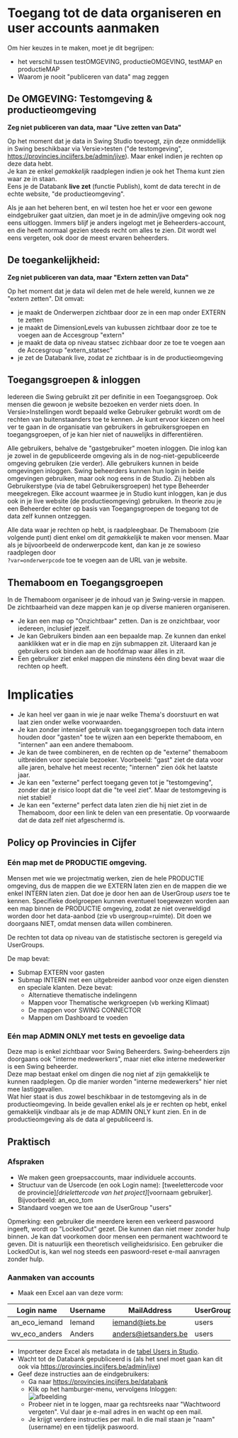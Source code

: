# Toegang tot de data organiseren en user accounts aanmaken

Om hier keuzes in te maken, moet je dit begrijpen:

- het verschil tussen testOMGEVING, productieOMGEVING, testMAP en productieMAP
- Waarom je nooit "publiceren van data" mag zeggen

## De OMGEVING: Testomgeving & productieomgeving

**Zeg niet publiceren van data, maar "Live zetten van Data"**

Op het moment dat je data in Swing Studio toevoegt, zijn deze onmiddellijk in Swing beschikbaar via Versie>testen ("de testomgeving", https://provincies.incijfers.be/admin/jive).
Maar enkel indien je rechten op deze data hebt.  
Je kan ze enkel *gemakkelijk* raadplegen indien je ook het Thema kunt zien waar ze in staan.  
Eens je de Databank **live zet** (functie Publish), komt de data terecht in de echte website, "de productieomgeving".

Als je aan het beheren bent, en wil testen hoe het er voor een gewone eindgebruiker gaat uitzien, dan moet je in de admin/jive omgeving ook nog eens uitloggen. Immers blijf je anders ingelogt met je Beheerders-account, en die heeft normaal gezien steeds recht om alles te zien. Dit wordt wel eens vergeten, ook door de meest ervaren beheerders.


## De toegankelijkheid: 
**Zeg niet publiceren van data, maar "Extern zetten van Data"**

Op het moment dat je data wil delen met de hele wereld, kunnen we ze "extern zetten". Dit omvat:
- je maakt de Onderwerpen zichtbaar door ze in een map onder EXTERN te zetten
- je maakt de DimensionLevels van kubussen zichtbaar door ze toe te voegen aan de Accesgroup "extern"
- je maakt de data op niveau statsec zichbaar door ze toe te voegen aan de Accesgroup "extern_statsec"
- je zet de Databank live, zodat ze zichtbaar is in de productieomgeving


## Toegangsgroepen & inloggen

Iedereen die Swing gebruikt zit per definitie in een Toegangsgroep. 
Ook mensen die gewoon je website bezoeken en verder niets doen. In Versie>Instellingen wordt bepaald welke Gebruiker gebruikt wordt om de rechten van buitenstaanders toe te kennen.
Je kunt ervoor kiezen om heel ver te gaan in de organisatie van gebruikers in gebruikersgroepen en toegangsgroepen, of je kan hier niet of nauwelijks in differentiëren.

Alle gebruikers, behalve de "gastgebruiker" moeten inloggen. Die inlog kan je zowel in de gepubliceerde omgeving als in de nog-niet-gepubliceerde omgeving gebruiken (zie verder). Alle gebruikers kunnen in beide omgevingen inloggen. 
Swing beheerders kunnen hun login in beide omgevingen gebruiken, maar ook nog eens in de Studio. Zij hebben als Gebruikerstype (via de tabel Gebruikersgroepen) het type Beheerder meegekregen. Elke account waarmee je in Studio kunt inloggen, kan je dus ook in je live website (de productieomgeving) gebruiken.
In theorie zou je een Beheerder echter op basis van Toegangsgroepen de toegang tot de data zelf kunnen ontzeggen.

Alle data waar je rechten op hebt, is raadpleegbaar. De Themaboom (zie volgende punt) dient enkel om dit *gemakkelijk* te maken voor mensen. Maar als je bijvoorbeeld de onderwerpcode kent, dan kan je ze sowieso raadplegen door  
`?var=onderwerpcode` toe te voegen aan de URL van je website.


## Themaboom en Toegangsgroepen

In de Themaboom organiseer je de inhoud van je Swing-versie in mappen.
De zichtbaarheid van deze mappen kan je op diverse manieren organiseren. 
* Je kan een map op "Onzichtbaar" zetten. Dan is ze onzichtbaar, voor iedereen, inclusief jezelf.
* Je kan Gebruikers binden aan een bepaalde map. Ze kunnen dan enkel aanklikken wat er in die map en zijn submappen zit. Uiteraard kan je gebruikers ook binden aan de hoofdmap waar álles in zit.
* Een gebruiker ziet enkel mappen die minstens één ding bevat waar die rechten op heeft.


 # Implicaties
 
 * Je kan heel ver gaan in wie je naar welke Thema's doorstuurt en wat laat zien onder welke voorwaarden.
 * Je kan zonder intensief gebruik van toegangsgroepen toch data intern houden door "gasten" toe te wijzen aan een beperkte themaboom, en "internen" aan een andere themaboom.
 * Je kan de twee combineren, en de rechten op de "externe" themaboom uitbreiden voor speciale bezoeker. Voorbeeld: "gast" ziet de data voor alle jaren, behalve het meest recente; "internen" zien óók het laatste jaar.
 * Je kan een "externe" perfect toegang geven tot je "testomgeving", zonder dat je risico loopt dat die "te veel ziet". Maar de testomgeving is niet stabiel!
 * Je kan een "externe" perfect data laten zien die hij niet ziet in de Themaboom, door een link te delen van een presentatie. Op voorwaarde dat de data zelf niet afgeschermd is.
 
 
 ## Policy op Provincies in Cijfer
 
 ### Eén map met de PRODUCTIE omgeving.
 
 Mensen met wie we projectmatig werken, zien de hele PRODUCTIE omgeving, dus de mappen die we EXTERN laten zien en de mappen die we enkel INTERN laten zien. Dat doe je door hen aan de UserGroup *users* toe te kennen.
 Specifieke doelgroepen kunnen eventueel toegewezen worden aan een map binnen de PRODUCTIE omgeving, zodat ze niet overweldigd worden door het data-aanbod (zie vb usergroup=ruimte). Dit doen we doorgaans NIET, omdat mensen data willen combineren.
 
 De rechten tot data op niveau van de statistische sectoren is geregeld via UserGroups.  
 
 De map bevat:
 * Submap EXTERN voor gasten
 * Submap INTERN met een uitgebreider aanbod voor onze eigen diensten en speciale klanten. Deze bevat:
   - Alternatieve thematische indelingenn
   - Mappen voor Thematische werkgroepen (vb werking Klimaat)
   - De mappen voor SWING CONNECTOR
   - Mappen om Dashboard te voeden

 ### Eén map ADMIN ONLY met tests en gevoelige data
Deze map is enkel zichtbaar voor Swing Beheerders. Swing-beheerders zijn doorgaans ook "interne medewerkers", maar niet elke interne medewerker is een Swing beheerder.  
Deze map bestaat enkel om dingen die nog niet af zijn gemakkelijk te kunnen raadplegen. Op die manier worden "interne medewerkers" hier niet mee lastiggevallen.  
Wat hier staat is dus zowel beschikbaar in de testomgeving als in de productieomgeving. In beide gevallen enkel als je er rechten op hebt, enkel gemakkelijk vindbaar als je de map ADMIN ONLY kunt zien. En in de productieomgeving als de data al gepubliceerd is.

## Praktisch

### Afspraken

* We maken geen groepsaccounts, maar individuele accounts.
* Structuur van de Usercode (en ook Login name): [tweelettercode voor de provincie]_[drielettercode van het project]_[voornaam gebruiker]. Bijvoorbeeld: an_eco_tom
* Standaard voegen we toe aan de UserGroup "users"

Opmerking: een gebruiker die meerdere keren een verkeerd paswoord ingeeft, wordt op "LockedOut" gezet. Die kunnen dan niet meer zonder hulp binnen. Je kan dat voorkomen door mensen een permanent wachtwoord te geven. Dit is natuurlijk een theoretisch veiligheidsrisico. Een gebruiker die LockedOut is, kan wel nog steeds een paswoord-reset e-mail aanvragen zonder hulp. 

### Aanmaken van accounts

* Maak een Excel aan van deze vorm:

Login name | Username | MailAddress | UserGroup | Usercode
-- | -- | -- | -- | --
an_eco_iemand | Iemand | iemand@iets.be | users | an_eco_iemand
wv_eco_anders | Anders | anders@ietsanders.be | users | wv_eco_anders

* Importeer deze Excel als metadata in de [tabel Users in Studio](https://provincies.incijfers.be/Admin/Studio/Table?tableName=User). 
* Wacht tot de Databank gepubliceerd is (als het snel moet gaan kan dit ook via https://provincies.incijfers.be/admin/jive)
* Geef deze instructies aan de eindgebruikers:
  * Ga naar https://provincies.incijfers.be/databank
  * Klik op het hamburger-menu, vervolgens Inloggen:  
  ![afbeelding](https://user-images.githubusercontent.com/10122639/108837147-23d9f280-75d2-11eb-9f8f-4c6cfbd5c0ad.png)
  * Probeer niet in te loggen, maar ga rechtsreeks naar "Wachtwoord vergeten". Vul daar je e-mail adres in en wacht op een mail.
  * Je krijgt verdere instructies per mail. In die mail staan je "naam" (username) en een tijdelijk paswoord.


